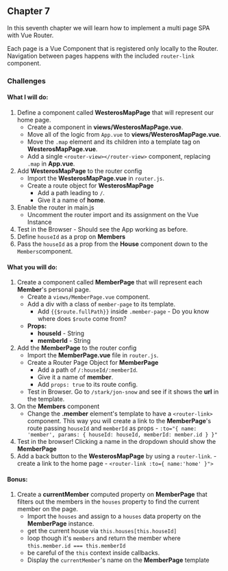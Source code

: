 ## Chapter 7

In this seventh chapter we will learn how to implement a multi page SPA with Vue Router. 

Each page is a Vue Component that is registered only locally to the Router. Navigation between pages happens with the included `router-link` component.

### Challenges

#### What I will do:
1. Define a component called **WesterosMapPage** that will represent our home page.
    - Create a component in **views/WesterosMapPage.vue**.
    - Move all of the logic from `App.vue` to **views/WesterosMapPage.vue**.
    - Move the `.map` element and its children into a template tag on **WesterosMapPage.vue**.
    - Add a single `<router-view></router-view>` component, replacing `.map` in **App.vue**.
2. Add **WesterosMapPage** to the router config
    - Import the **WesterosMapPage.vue** in `router.js`.
    - Create a route object for **WesterosMapPage** 
        - Add a path leading to `/`. 
        - Give it a name of **home**.
3. Enable the router in main.js
    - Uncomment the router import and its assignment on the Vue Instance
4. Test in the Browser - Should see the App working as before.
5. Define `houseId` as a prop on **Members**
6. Pass the `houseId` as a prop from the **House** component down to the `Members`component.

#### What you will do:
1. Create a component called **MemberPage** that will represent each **Member**'s personal page.
    - Create a `views/MemberPage.vue` component.
    - Add a div with a class of `member-page` to its template.
      - Add `{{$route.fullPath}}` inside `.member-page` - Do you know where does `$route` come from?
    - **Props:**
      - **houseId** - String
      - **memberId** - String
2. Add the **MemberPage** to the router config
    - Import the **MemberPage.vue** file in `router.js`.
    - Create a Router Page Object for **MemberPage**
      - Add a path of `/:houseId/:memberId`.
      - Give it a name of **member**.
      - Add `props: true` to its route config.
    - Test in Browser. Go to `/stark/jon-snow` and see if it shows the **url** in the template.
2. On the **Members** component
    - Change the **.member** element's template to have a `<router-link>` component. This way you will create a link to the **MemberPage**'s route passing `houseId` and `memberId` 
    as props - `:to="{ name: 'member', params: { houseId: houseId, memberId: member.id } }"`
3. Test in the browser! Clicking a name in the dropdown should show the **MemberPage**
4. Add a back button to the **WesterosMapPage** by using a `router-link`. - create a link to the home page - `<router-link :to={ name:'home' }">`

#### Bonus:
1. Create a **currentMember** computed property on **MemberPage** that filters out the members in the `houses` property to find the current member on the page.
    - Import the `houses` and assign to a `houses` data property on the **MemberPage** instance.
    - get the current house via `this.houses[this.houseId]` 
    - loop though it's `members` and return the member where `this.member.id === this.memberId`
    - be careful of the `this` context inside callbacks.
    - Display the `currentMember`'s name on the **MemberPage** template
